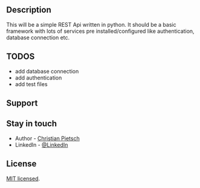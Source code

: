 ## Description

This will be a simple REST Api written in python. It should be a basic framework with lots of services pre installed/configured like authentication, database connection etc.

## TODOS

- add database connection
- add authentication
- add test files

## Support

## Stay in touch

- Author - [Christian Pietsch](https://github.com/cpietsch82)
- LinkedIn - [@LinkedIn](https://www.linkedin.com/in/christian-pietsch-57247183/)

## License

[MIT licensed](LICENSE).
